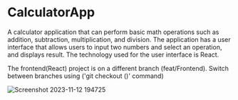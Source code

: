 # CalculatorApp
A calculator application that can perform basic math operations such as addition, subtraction, multiplication, and division. The application has a user interface that allows users to input two numbers and select an operation, and displays result. The technology used for the user interface is React.
 
The frontend(React) project is on a different branch (feat/Frontend). Switch between branches using ('git checkout (<branch-name>)' command)



![Screenshot 2023-11-12 194725](https://github.com/EmmanuelOmale/CalculatorApp/assets/109354110/0877dabf-9b61-452a-8d2a-ac238fea4f30)
